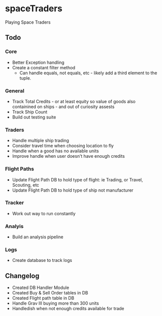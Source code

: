 # spaceTraders
 Playing Space Traders

  ## Todo
  ### Core
  - Better Exception handling
  - Create a constant filter method
    - Can handle equals, not equals, etc - likely add a third element to the tuple. 
  
  ### General
  - Track Total Credits - or at least equity so value of goods also containined on ships - and out of curiosity assests
  - Track Ship Count
  - Build out testing suite

  ### Traders
  - Handle multiple ship trading
  - Consider travel time when choosing location to fly
  - Handle when a good has no available units
  - Improve handle when user doesn't have enough credits

  ### Flight Paths
  - Update Flight Path DB to hold type of flight: ie Trading, or Travel, Scouting, etc
  - Update Flight Path DB to hold type of ship not manufacturer

  ### Tracker
  - Work out way to run constantly
  
  ### Analyis
  - Build an analysis pipeline

  ### Logs
  - Create database to track logs

## Changelog
- Created DB Handler Module
- Created Buy & Sell Order tables in DB
- Created Flight path table in DB
- Handle Grav III buying more than 300 units
- Handledish when not enough credits available for trade 
